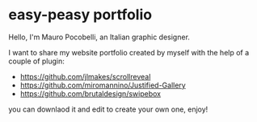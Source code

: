 # easy-peasy portfolio

Hello, I'm Mauro Pocobelli, an Italian graphic designer.

I want to share my website portfolio created by myself with the help of a couple of plugin:
- https://github.com/jlmakes/scrollreveal
- https://github.com/miromannino/Justified-Gallery
- https://github.com/brutaldesign/swipebox

you can downlaod it and edit to create your own one, enjoy! 
